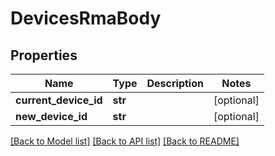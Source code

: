 # DevicesRmaBody

## Properties
Name | Type | Description | Notes
------------ | ------------- | ------------- | -------------
**current_device_id** | **str** |  | [optional] 
**new_device_id** | **str** |  | [optional] 

[[Back to Model list]](../README.md#documentation-for-models) [[Back to API list]](../README.md#documentation-for-api-endpoints) [[Back to README]](../README.md)

